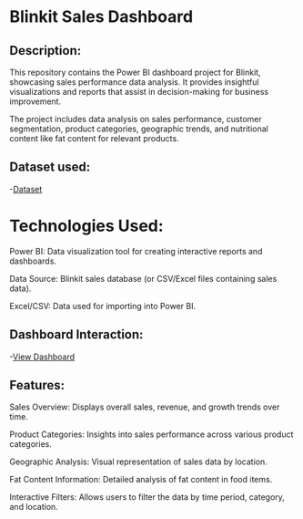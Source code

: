 # Blinkit Sales Dashboard
## Description: 
This repository contains the Power BI dashboard project for Blinkit, showcasing sales performance data analysis. It provides insightful visualizations and reports that assist in decision-making for business improvement.

The project includes data analysis on sales performance, customer segmentation, product categories, geographic trends, and nutritional content like fat content for relevant products.
## Dataset used:
-<a href="https://github.com/DiyaVachhani/Power-Bi-Blinkit-Dashboard/blob/main/Blinkit.xlsx">Dataset</a>
# Technologies Used:
Power BI: Data visualization tool for creating interactive reports and dashboards.

Data Source: Blinkit sales database (or CSV/Excel files containing sales data).

Excel/CSV: Data used for importing into Power BI.
## Dashboard Interaction:
-<a href="https://github.com/DiyaVachhani/Power-Bi-Blinkit-Dashboard/blob/main/Power%20BI%20Desktop%2028-04-2025%2009_35_01.png">View Dashboard</a>
## Features:
Sales Overview: Displays overall sales, revenue, and growth trends over time.

Product Categories: Insights into sales performance across various product categories.

Geographic Analysis: Visual representation of sales data by location.

Fat Content Information: Detailed analysis of fat content in food items.

Interactive Filters: Allows users to filter the data by time period, category, and location.
